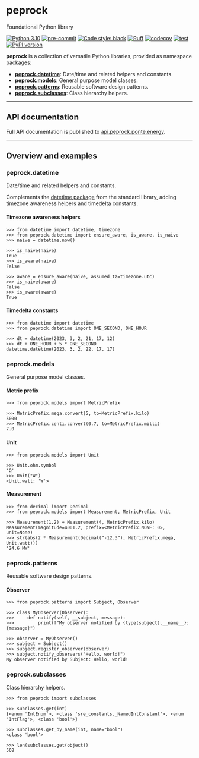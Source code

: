 # peprock
Foundational Python library

[![Python 3.10](https://img.shields.io/badge/python-3.10-blue.svg)](https://docs.python.org/3.10/)
[![pre-commit](https://img.shields.io/badge/pre--commit-enabled-brightgreen?logo=pre-commit&logoColor=white)](https://github.com/pre-commit/pre-commit)
[![Code style: black](https://img.shields.io/badge/code%20style-black-000000.svg)](https://github.com/psf/black)
[![Ruff](https://img.shields.io/endpoint?url=https://raw.githubusercontent.com/charliermarsh/ruff/main/assets/badge/v1.json)](https://github.com/charliermarsh/ruff)
[![codecov](https://codecov.io/gh/Ponte-Energy-Partners/peprock/branch/main/graph/badge.svg?token=LWI96U2WSI)](https://codecov.io/gh/Ponte-Energy-Partners/peprock)
[![test](https://github.com/Ponte-Energy-Partners/peprock/actions/workflows/test.yml/badge.svg)](https://github.com/Ponte-Energy-Partners/peprock/actions/workflows/test.yml)
[![PyPI version](https://badge.fury.io/py/peprock.svg)](https://badge.fury.io/py/peprock)

**peprock** is a collection of versatile Python libraries, provided as namespace packages:

-   **[peprock.datetime](#datetime)**: Date/time and related helpers and constants.
-   **[peprock.models](#models)**: General purpose model classes.
-   **[peprock.patterns](#patterns)**: Reusable software design patterns.
-   **[peprock.subclasses](#subclasses)**: Class hierarchy helpers.

* * *

## API documentation

Full API documentation is published to [api.peprock.ponte.energy][].

  [api.peprock.ponte.energy]: https://api.peprock.ponte.energy

* * *

## Overview and examples

<h3 id="datetime">peprock.datetime</h3>

Date/time and related helpers and constants.

Complements the [datetime package][] from the standard library, adding timezone awareness helpers and
timedelta constants.

  [datetime package]: https://docs.python.org/3/library/datetime.html

#### Timezone awareness helpers

    >>> from datetime import datetime, timezone
    >>> from peprock.datetime import ensure_aware, is_aware, is_naive
    >>> naive = datetime.now()

    >>> is_naive(naive)
    True
    >>> is_aware(naive)
    False

    >>> aware = ensure_aware(naive, assumed_tz=timezone.utc)
    >>> is_naive(aware)
    False
    >>> is_aware(aware)
    True

#### Timedelta constants

    >>> from datetime import datetime
    >>> from peprock.datetime import ONE_SECOND, ONE_HOUR

    >>> dt = datetime(2023, 3, 2, 21, 17, 12)
    >>> dt + ONE_HOUR + 5 * ONE_SECOND
    datetime.datetime(2023, 3, 2, 22, 17, 17)

<h3 id="models">peprock.models</h3>

General purpose model classes.

#### Metric prefix

    >>> from peprock.models import MetricPrefix

    >>> MetricPrefix.mega.convert(5, to=MetricPrefix.kilo)
    5000
    >>> MetricPrefix.centi.convert(0.7, to=MetricPrefix.milli)
    7.0

#### Unit

    >>> from peprock.models import Unit

    >>> Unit.ohm.symbol
    'Ω'
    >>> Unit("W")
    <Unit.watt: 'W'>

#### Measurement

    >>> from decimal import Decimal
    >>> from peprock.models import Measurement, MetricPrefix, Unit

    >>> Measurement(1.2) + Measurement(4, MetricPrefix.kilo)
    Measurement(magnitude=4001.2, prefix=<MetricPrefix.NONE: 0>, unit=None)
    >>> str(abs(2 * Measurement(Decimal("-12.3"), MetricPrefix.mega, Unit.watt)))
    '24.6 MW'

<h3 id="patterns">peprock.patterns</h3>

Reusable software design patterns.

#### Observer

    >>> from peprock.patterns import Subject, Observer

    >>> class MyObserver(Observer):
    >>>     def notify(self, __subject, message):
    >>>         print(f"My observer notified by {type(subject).__name__}: {message}")

    >>> observer = MyObserver()
    >>> subject = Subject()
    >>> subject.register_observer(observer)
    >>> subject.notify_observers("Hello, world!")
    My observer notified by Subject: Hello, world!

<h3 id="subclasses">peprock.subclasses</h3>

Class hierarchy helpers.

    >>> from peprock import subclasses

    >>> subclasses.get(int)
    {<enum 'IntEnum'>, <class 'sre_constants._NamedIntConstant'>, <enum 'IntFlag'>, <class 'bool'>}

    >>> subclasses.get_by_name(int, name="bool")
    <class 'bool'>

    >>> len(subclasses.get(object))
    568

